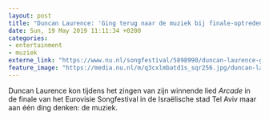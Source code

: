 ```yaml
---
layout: post
title: "Duncan Laurence: 'Ging terug naar de muziek bij finale-optreden'"
date: Sun, 19 May 2019 11:11:34 +0200
categories: 
- entertainment 
- muziek 
externe_link: "https://www.nu.nl/songfestival/5898990/duncan-laurence-ging-terug-naar-de-muziek-bij-finale-optreden.html"
feature_image: "https://media.nu.nl/m/q3cxlmbatd1s_sqr256.jpg/duncan-laurence-ging-terug-naar-de-muziek-bij-finale-optreden.jpg"
---
```


Duncan Laurence kon tijdens het zingen van zijn winnende lied <em>Arcade</em> in de finale van het Eurovisie Songfestival in de Israëlische stad Tel Aviv maar aan één ding denken: de muziek.
